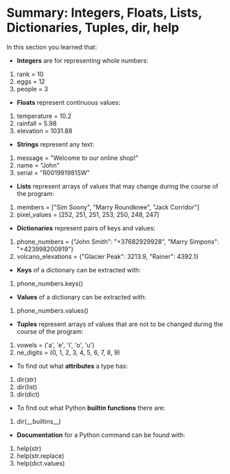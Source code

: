 # Summary: Integers, Floats, Lists, Dictionaries, Tuples, dir, help

In this section you learned that:

- **Integers**  are for representing whole numbers:

1. rank = 10
2. eggs = 12
3. people = 3

- **Floats**  represent continuous values:

1. temperature = 10.2
2. rainfall = 5.98
3. elevation = 1031.88

- **Strings**  represent any text:

1. message = &quot;Welcome to our online shop!&quot;
2. name = &quot;John&quot;
3. serial = &quot;R001991981SW&quot;

- **Lists**  represent arrays of values that may change during the course of the program:

1. members = [&quot;Sim Soony&quot;, &quot;Marry Roundknee&quot;, &quot;Jack Corridor&quot;]
2. pixel\_values = [252, 251, 251, 253, 250, 248, 247]

- **Dictionaries**  represent pairs of keys and values:

1. phone\_numbers = {&quot;John Smith&quot;: &quot;+37682929928&quot;, &quot;Marry Simpons&quot;: &quot;+423998200919&quot;}
2. volcano\_elevations = {&quot;Glacier Peak&quot;: 3213.9, &quot;Rainer&quot;: 4392.1}

- **Keys**  of a dictionary can be extracted with:

1. phone\_numbers.keys()

- **Values**  of a dictionary can be extracted with:

1. phone\_numbers.values()

- **Tuples**  represent arrays of values that are not to be changed during the course of the program:

1. vowels = (&#39;a&#39;, &#39;e&#39;, &#39;i&#39;, &#39;o&#39;, &#39;u&#39;)
2. ne\_digits = (0, 1, 2, 3, 4, 5, 6, 7, 8, 9)

- To find out what  **attributes**  a type has:

1. dir(str)
2. dir(list)
3. dir(dict)

- To find out what Python  **builtin functions**  there are:

1. dir(\_\_builtins\_\_)

- **Documentation**  for a Python command can be found with:

1. help(str)
2. help(str.replace)
3. help(dict.values)
